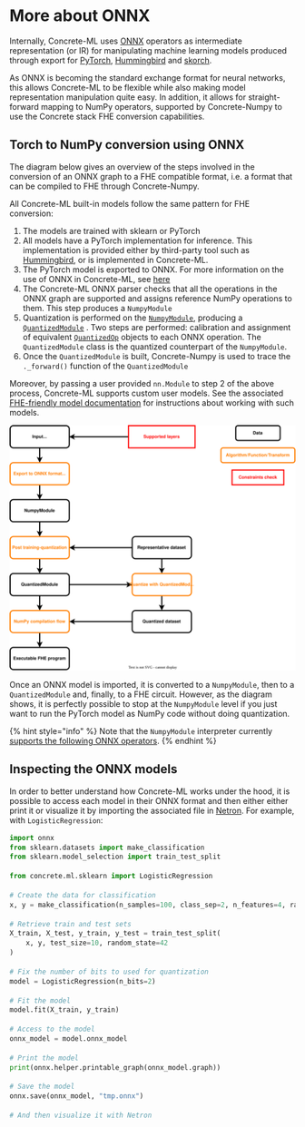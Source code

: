 # More about ONNX

Internally, Concrete-ML uses [ONNX](https://github.com/onnx/onnx) operators as intermediate representation (or IR) for manipulating machine learning models produced through export for [PyTorch](https://github.com/pytorch/pytorch), [Hummingbird](https://github.com/microsoft/hummingbird) and [skorch](https://github.com/skorch-dev/skorch).

As ONNX is becoming the standard exchange format for neural networks, this allows Concrete-ML to be flexible while also making model representation manipulation quite easy. In addition, it allows for straight-forward mapping to NumPy operators, supported by Concrete-Numpy to use the Concrete stack FHE conversion capabilities.

## Torch to NumPy conversion using ONNX

The diagram below gives an overview of the steps involved in the conversion of an ONNX graph to a FHE compatible format, i.e. a format that can be compiled to FHE through Concrete-Numpy.

All Concrete-ML built-in models follow the same pattern for FHE conversion:

1. The models are trained with sklearn or PyTorch
1. All models have a PyTorch implementation for inference. This implementation is provided either by third-party tool such as [Hummingbird](../developer-guide/external_libraries.md#hummingbird), or is implemented in Concrete-ML.
1. The PyTorch model is exported to ONNX. For more information on the use of ONNX in Concrete-ML, see [here](onnx_pipeline.md#torch-to-numpy-conversion-using-onnx)
1. The Concrete-ML ONNX parser checks that all the operations in the ONNX graph are supported and assigns reference NumPy operations to them. This step produces a `NumpyModule`
1. Quantization is performed on the [`NumpyModule`](../developer-guide/api/concrete.ml.torch.numpy_module.md#class-numpymodule), producing a [`QuantizedModule`](../developer-guide/api/concrete.ml.quantization.quantized_module.md#class-quantizedmodule) . Two steps are performed: calibration and assignment of equivalent [`QuantizedOp`](../developer-guide/api/concrete.ml.quantization.base_quantized_op.md#class-quantizedop) objects to each ONNX operation. The `QuantizedModule` class is the quantized counterpart of the `NumpyModule`.
1. Once the `QuantizedModule` is built, Concrete-Numpy is used to trace the `._forward()` function of the `QuantizedModule`

Moreover, by passing a user provided `nn.Module` to step 2 of the above process, Concrete-ML supports custom user models. See the associated [FHE-friendly model documentation](../deep-learning/fhe_friendly_models.md) for instructions about working with such models.

![Torch compilation flow with ONNX](../_static/compilation-pipeline/torch_to_numpy_with_onnx.svg)

Once an ONNX model is imported, it is converted to a `NumpyModule`, then to a `QuantizedModule` and, finally, to a FHE circuit. However, as the diagram shows, it is perfectly possible to stop at the `NumpyModule` level if you just want to run the PyTorch model as NumPy code without doing quantization.

{% hint style="info" %}
Note that the `NumpyModule` interpreter currently [supports the following ONNX operators](../deep-learning/onnx_support.md#supported-operators).
{% endhint %}

## Inspecting the ONNX models

In order to better understand how Concrete-ML works under the hood, it is possible to access each model in their ONNX format and then either either print it or visualize it by importing the associated file in [Netron](https://netron.app). For example, with `LogisticRegression`:

```python
import onnx
from sklearn.datasets import make_classification
from sklearn.model_selection import train_test_split

from concrete.ml.sklearn import LogisticRegression

# Create the data for classification
x, y = make_classification(n_samples=100, class_sep=2, n_features=4, random_state=42)

# Retrieve train and test sets
X_train, X_test, y_train, y_test = train_test_split(
    x, y, test_size=10, random_state=42
)

# Fix the number of bits to used for quantization
model = LogisticRegression(n_bits=2)

# Fit the model
model.fit(X_train, y_train)

# Access to the model
onnx_model = model.onnx_model

# Print the model
print(onnx.helper.printable_graph(onnx_model.graph))

# Save the model
onnx.save(onnx_model, "tmp.onnx")

# And then visualize it with Netron
```
